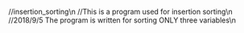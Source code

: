 //insertion_sorting\n
//This is a program used for insertion sorting\n
//2018/9/5 The program is written for sorting ONLY three variables\n
